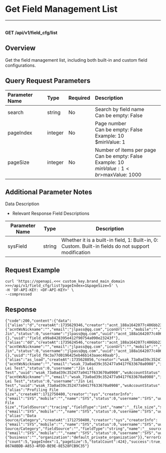 # Get Field Management List

---

<br />**GET /api/v1/field_cfg/list**

## Overview
Get the field management list, including both built-in and custom field configurations.

## Query Request Parameters

| Parameter Name   | Type     | Required | Description                                          |
|:-------------|:-------|:-----|:----------------------------------------------------|
| search       | string | No   | Search by field name<br>Can be empty: False <br>  |
| pageIndex    | integer| No   | Page number<br>Can be empty: False <br>Example: 10 <br>$minValue: 1 <br> |
| pageSize     | integer| No   | Number of items per page<br>Can be empty: False <br>Example: 10 <br>$minValue: 1 <br>$maxValue: 1000 <br> |

## Additional Parameter Notes

Data Description

- Relevant Response Field Descriptions

| Parameter Name | Type | Description                                                 |
| -------------- | ---- | ----------------------------------------------------------- |
| sysField      | string | Whether it is a built-in field, 1: Built-in, 0: Custom. Built-in fields do not support modification |

## Request Example
```shell
curl 'https://openapi.<<< custom_key.brand_main_domain >>>/api/v1/field_cfg/list?pageIndex=1&pageSize=5' \
-H 'DF-API-KEY: <DF-API-KEY>' \
--compressed
```

## Response
```shell
{"code":200,"content":{"data":[{"alias":"d","createAt":1735629346,"creator":"acnt_188a1642077c406bb23049a3d33f0d1a","creatorInfo":{"acntWsNickname":"","email":"jlpass@qq.com","iconUrl":"","mobile":"","name":"Jin Jin","status":0,"username":"jlpass@qq.com","uuid":"acnt_188a1642077c406bb23049a3d33f0d1a","wsAccountStatus":0},"desc":"","fieldSource":"","fieldType":"","name":"action_id","sysField":0,"unit":"","updateAt":-1,"updator":"","updatorInfo":{},"uuid":"field_e99a8428395e412f90754a090e23243f"},{"alias":"dd","createAt":1735624546,"creator":"acnt_188a1642077c406bb23049a3d33f0d1a","creatorInfo":{"acntWsNickname":"","email":"jlpass@qq.com","iconUrl":"","mobile":"","name":"Jin Jin","status":0,"username":"jlpass@qq.com","uuid":"acnt_188a1642077c406bb23049a3d33f0d1a","wsAccountStatus":0},"desc":"","fieldSource":"logging","fieldType":"","name":"sdd","sysField":0,"unit":"","updateAt":-1,"updator":"","updatorInfo":{},"uuid":"field_f9c3a77d0196425eb46b143aaec40aab"},{"alias":"as_load","createAt":1735628856,"creator":"wsak_73a0ad39c352477a9417f633670a0908","creatorInfo":{"acntWsNickname":"","email":"wsak_73a0ad39c352477a9417f633670a0908","iconUrl":"","mobile":"","name":"Jin Lei Test","status":0,"username":"Jin Lei Test","uuid":"wsak_73a0ad39c352477a9417f633670a0908","wsAccountStatus":0},"desc":"modify_test","fieldSource":"","fieldType":"int","name":"test_load","sysField":0,"unit":"custom/[\\"time\\",\\"ns\\"]","updateAt":1735635731,"updator":"wsak_73a0ad39c352477a9417f633670a0908","updatorInfo":{"acntWsNickname":"","email":"wsak_73a0ad39c352477a9417f633670a0908","iconUrl":"","mobile":"","name":"Jin Lei Test","status":0,"username":"Jin Lei Test","uuid":"wsak_73a0ad39c352477a9417f633670a0908","wsAccountStatus":0},"uuid":"field_0f95016f7254494da088d878ce586477"},{"alias":"Profiling File Size","createAt":1712750400,"creator":"sys","creatorInfo":{"email":"SYS","mobile":"","name":"SYS","status":0,"username":"SYS","uuid":"","wsAccountStatus":0},"desc":"Profiling File Size","fieldSource":"tracing","fieldType":"int","name":"__file_size","sysField":1,"unit":"b","updateAt":1735635601,"updator":"sys","updatorInfo":{"email":"SYS","mobile":"","name":"SYS","status":0,"username":"SYS","uuid":"","wsAccountStatus":0},"uuid":"field_50c1d87e2be3422d975e50fd5cdfc6b2"},{"alias":"Data Source/Category","createAt":1712750400,"creator":"sys","creatorInfo":{"email":"SYS","mobile":"","name":"SYS","status":0,"username":"SYS","uuid":"","wsAccountStatus":0},"desc":"Data Source/Category","fieldSource":"","fieldType":"string","name":"__source","sysField":1,"unit":"","updateAt":1735635601,"updator":"sys","updatorInfo":{"email":"SYS","mobile":"","name":"SYS","status":0,"username":"SYS","uuid":"","wsAccountStatus":0},"uuid":"field_aace43ce78764733a6c4ea81da19d68f"}],"declaration":{"business":"","organization":"default_private_organization"}},"errorCode":"","message":"","pageInfo":{"count":5,"pageIndex":1,"pageSize":5,"totalCount":424},"success":true,"traceId":"TRACE-867A8BDB-A853-4FDD-BE9E-8E528FCB9C35"} 
```